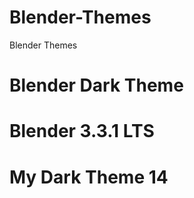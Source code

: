# Blender-Themes
Blender Themes

Blender Dark Theme
=========================================
Blender 3.3.1 LTS
=========================================
My Dark Theme 14
=========================================

